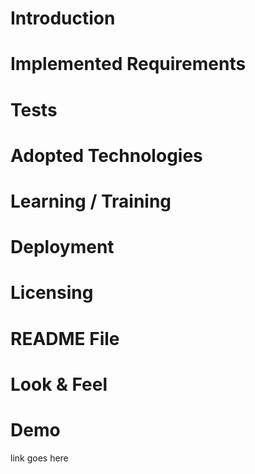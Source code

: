 # Introduction

# Implemented Requirements

# Tests

# Adopted Technologies

# Learning / Training

# Deployment

# Licensing

# README File

# Look & Feel

# Demo
link goes here